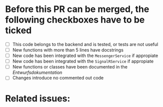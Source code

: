 # Before this PR can be merged, the following checkboxes have to be ticked


- [ ] This code belongs to the backend and is tested, or tests are not useful
- [ ] New functions with more than 5 lines have docstrings
- [ ] New code has been integrated with the `MessengerService` if appropiate
- [ ] New code has been integrated with the `SignalRService` if appropiate
- [ ] New functions or classes have been documented in the _Entwurfsdokumentation_
- [ ] Changes introduce no commented out code

# Related issues:
<!-- list of issue closing directives
     e.g. - Closes #999
-->
